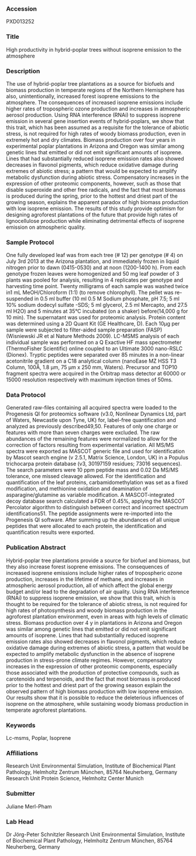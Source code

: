 ### Accession
PXD013252

### Title
High productivity in hybrid-poplar trees without isoprene emission to the atmosphere

### Description
The use of hybrid-poplar tree plantations as a source for biofuels and biomass production in temperate regions of the Northern Hemisphere has also, unintentionally, increased forest isoprene emissions to the atmosphere. The consequences of increased isoprene emissions include higher rates of tropospheric ozone production and increases in atmospheric aerosol production. Using RNA interference (RNAi) to suppress isoprene emission in several gene insertion events of hybrid-poplars, we show that this trait, which has been assumed as a requisite for the tolerance of abiotic stress, is not required for high rates of woody biomass production, even in extremely hot and dry climates. Biomass production over four years in experimental poplar plantations in Arizona and Oregon was similar among genetic lines that emitted or did not emit significant amounts of isoprene. Lines that had substantially reduced isoprene emission rates also showed decreases in flavonol pigments, which reduce oxidative damage during extremes of abiotic stress; a pattern that would be expected to amplify metabolic dysfunction during abiotic stress. Compensatory increases in the expression of other proteomic components, however, such as those that disable superoxide and other free radicals, and the fact that most biomass is produced during the spring, prior to the hottest and driest part of the growing season, explains the apparent paradox of high biomass production with low isoprene emission. The results of this study provide optimism for designing agroforest plantations of the future that provide high rates of lignocellulose production while eliminating detrimental effects of isoprene emission on atmospheric quality.

### Sample Protocol
One fully developed leaf was from each tree (# 12) per genotype (# 4) on July 3rd 2013 at the Arizona plantation, and immediately frozen in liquid nitrogen prior to dawn (0415-0530) and at noon (1200-1400 h). From each genotype frozen leaves were homogenized and 50 mg leaf powder of 3 plants was pooled for analysis, resulting in 4 replicates per genotype and harvesting time point. Twenty milligrams of each sample was washed twice in1 mL MeOH/Chloroform (1:1) (to remove chlorophyll). The pellet was re-suspended in 0.5 ml buffer (10 ml 0.5 M Sodium phosphate, pH 7.5; 5 ml 10% sodium dodecyl sulfate -SDS; 5 ml glycerol, 2.5 ml Mercapto, and 27.5 ml H2O) and 5 minutes at 35°C incubated (on a shaker) before(14,000 g for 10 min). The supernatant was used for proteomic analysis. Protein content was determined using a 2D Quant Kit (GE Healthcare, D). Each 10µg per sample were subjected to filter-aided sample preparation (FASP) (Wisniewski JR et al Nature Methods 2009). LC-MSMS analysis of each individual sample was performed on a Q Exactive HF mass spectrometer (ThermoFisher Scientific) online coupled to an Ultimate 3000 nano-RSLC (Dionex). Tryptic peptides were separated over 85 minutes in a non-linear acetonitrile gradient on a C18 analytical column (nanoEase MZ HSS T3 Column, 100Å, 1.8 µm, 75 µm x 250 mm, Waters). Precursor and TOP10 fragment spectra were acquired in the Orbitrap mass detector at 60000 or 15000 resolution respectively with maximum injection times of 50ms.

### Data Protocol
Generated raw-files containing all acquired spectra were loaded to the Progenesis QI for proteomics software (v3.0, Nonlinear Dynamics Ltd, part of Waters, Newcastle upon Tyne, UK) for, label-free quantification and analyzed as previously described49,50. Features of only one charge or features with more than seven charges were excluded. The raw abundances of the remaining features were normalized to allow for the correction of factors resulting from experimental variation. All MS/MS spectra were exported as MASCOT generic file and used for identification by Mascot search engine (v 2.5.1, Matrix Science, London, UK) in a Populus trichocarpa protein database (v3, 30197159 residues; 73016 sequences). The search parameters were 10 ppm peptide mass and 0.02 Da MS/MS tolerance, one missed cleavage allowed. For the identification and quantification of the leaf proteins, carbamidomethylation was set as a fixed modification, and methionine oxidation and deamination of asparagine/glutamine as variable modification. A MASCOT-integrated decoy database search calculated a FDR of 0.45%, applying the MASCOT Percolator algorithm to distinguish between correct and incorrect spectrum identifications51. The peptide assignments were re-imported into the Progenesis QI software. After summing up the abundances of all unique peptides that were allocated to each protein, the identification and quantification results were exported.

### Publication Abstract
Hybrid-poplar tree plantations provide a source for biofuel and biomass, but they also increase forest isoprene emissions. The consequences of increased isoprene emissions include higher rates of tropospheric ozone production, increases in the lifetime of methane, and increases in atmospheric aerosol production, all of which affect the global energy budget and/or lead to the degradation of air quality. Using RNA interference (RNAi) to suppress isoprene emission, we show that this trait, which is thought to be required for the tolerance of abiotic stress, is not required for high rates of photosynthesis and woody biomass production in the agroforest plantation environment, even in areas with high levels of climatic stress. Biomass production over 4 y in plantations in Arizona and Oregon was similar among genetic lines that emitted or did not emit significant amounts of isoprene. Lines that had substantially reduced isoprene emission rates also showed decreases in flavonol pigments, which reduce oxidative damage during extremes of abiotic stress, a pattern that would be expected to amplify metabolic dysfunction in the absence of isoprene production in stress-prone climate regimes. However, compensatory increases in the expression of other proteomic components, especially those associated with the production of protective compounds, such as carotenoids and terpenoids, and the fact that most biomass is produced prior to the hottest and driest part of the growing season explain the observed pattern of high biomass production with low isoprene emission. Our results show that it is possible to reduce the deleterious influences of isoprene on the atmosphere, while sustaining woody biomass production in temperate agroforest plantations.

### Keywords
Lc-msms, Poplar, Isoprene

### Affiliations
Research Unit Environmental Simulation, Institute of Biochemical Plant Pathology, Helmholtz Zentrum München, 85764 Neuherberg, Germany
Research Unit Protein Science, Helmholtz Center Munich

### Submitter
Juliane Merl-Pham

### Lab Head
Dr Jörg-Peter Schnitzler
Research Unit Environmental Simulation, Institute of Biochemical Plant Pathology, Helmholtz Zentrum München, 85764 Neuherberg, Germany


